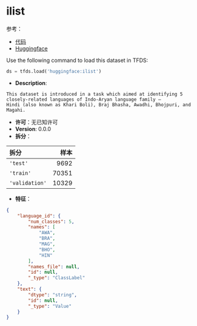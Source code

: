 # ilist

参考：

- [代码](https://github.com/huggingface/datasets/blob/master/datasets/ilist)
- [Huggingface](https://huggingface.co/datasets/ilist)

Use the following command to load this dataset in TFDS:

```python
ds = tfds.load('huggingface:ilist')
```

- **Description**:

```
This dataset is introduced in a task which aimed at identifying 5 closely-related languages of Indo-Aryan language family –
Hindi (also known as Khari Boli), Braj Bhasha, Awadhi, Bhojpuri, and Magahi.
```

- **许可**：无已知许可
- **Version**: 0.0.0
- **拆分**：

拆分 | 样本
:-- | --:
`'test'` | 9692
`'train'` | 70351
`'validation'` | 10329

- **特征**：

```json
{
    "language_id": {
        "num_classes": 5,
        "names": [
            "AWA",
            "BRA",
            "MAG",
            "BHO",
            "HIN"
        ],
        "names_file": null,
        "id": null,
        "_type": "ClassLabel"
    },
    "text": {
        "dtype": "string",
        "id": null,
        "_type": "Value"
    }
}
```
